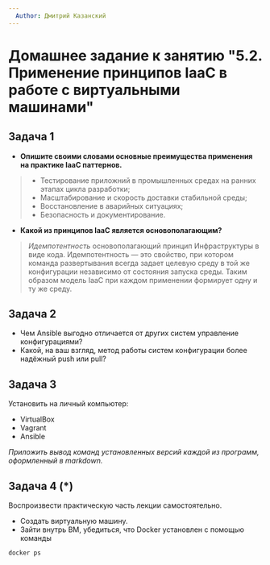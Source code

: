 ```yaml
---
  Author: Дмитрий Казанский
---
```


# Домашнее задание к занятию "5.2. Применение принципов IaaC в работе с виртуальными машинами"

## Задача 1

- **Опишите своими словами основные преимущества применения на практике IaaC паттернов.**
> - Тестирование приложний в промышленных средах на ранних этапах цикла разработки; 
> - Масштабирование и скорость доставки стабильной среды; 
> - Восстановление в аварийных ситуациях; 
> - Безопасность и документирование. 
> 
- **Какой из принципов IaaC является основополагающим?**
> _Идемпотентность_ основополагающий принцип Инфраструктуры в виде кода. 
>  Идемпотентность — это свойство, при котором команда развертывания всегда задает целевую среду в той же конфигурации независимо от состояния запуска среды. 
>  Таким образом модель IaaC при каждом применении формирует одну и ту же среду. 
>  
## Задача 2

- Чем Ansible выгодно отличается от других систем управление конфигурациями?
- Какой, на ваш взгляд, метод работы систем конфигурации более надёжный push или pull?

## Задача 3

Установить на личный компьютер:

- VirtualBox
- Vagrant
- Ansible

*Приложить вывод команд установленных версий каждой из программ, оформленный в markdown.*

## Задача 4 (*)

Воспроизвести практическую часть лекции самостоятельно.

- Создать виртуальную машину.
- Зайти внутрь ВМ, убедиться, что Docker установлен с помощью команды
```
docker ps
```
